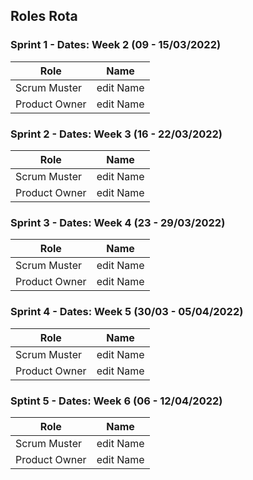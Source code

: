 ## Roles Rota
 
 ### Sprint 1 - Dates: Week 2 (09 - 15/03/2022)

 | Role |  Name |
 | --- | --- |
 | Scrum Muster | edit Name |
 | Product Owner | edit Name |

 ### Sprint 2 - Dates: Week 3 (16 - 22/03/2022)

 | Role |  Name |
 | --- | --- |
 | Scrum Muster | edit Name |
 | Product Owner | edit Name |

 ### Sprint 3 - Dates: Week 4 (23 - 29/03/2022)

 | Role |  Name |
 | --- | --- |
 | Scrum Muster | edit Name |
 | Product Owner | edit Name |

 ### Sprint 4 - Dates: Week 5 (30/03 - 05/04/2022)

 | Role |  Name |
 | --- | --- |
 | Scrum Muster | edit Name |
 | Product Owner | edit Name |

 ### Sptint 5 - Dates: Week 6 (06 - 12/04/2022)

 | Role |  Name |
 | --- | --- |
 | Scrum Muster | edit Name |
 | Product Owner | edit Name |